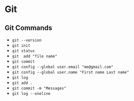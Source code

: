 # Git

## Git Commands
* `git --version`
* `git init`
* `git status`
* `git  add "file name"`
* `git commit`
* `git config --global user.email "me@gmail.com"`
* `git config --global user.name "First name Last name"`
* `git log`
* `git add .`
* `git commit -m "Messages"`
* `git log --oneline`
